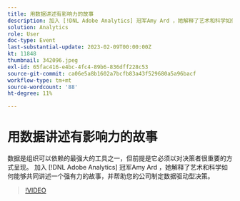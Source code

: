 ```yaml
---
title: 用数据讲述有影响力的故事
description: 加入 [!DNL Adobe Analytics] 冠军Amy Ard ，她解释了艺术和科学如何能够共同讲述一个强有力的故事，并帮助您的公司制定数据驱动型决策。
solution: Analytics
role: User
doc-type: Event
last-substantial-update: 2023-02-09T00:00:00Z
kt: 11848
thumbnail: 342096.jpeg
exl-id: 65fac416-e4bc-4fc4-89b6-836dff228c53
source-git-commit: ca06e5a8b1602a7bcfb83a43f529680a5a96bacf
workflow-type: tm+mt
source-wordcount: '88'
ht-degree: 11%

---
```


# 用数据讲述有影响力的故事

数据是组织可以依赖的最强大的工具之一，但前提是它必须以对决策者很重要的方式呈现。 加入 [!DNL Adobe Analytics] 冠军Amy Ard ，她解释了艺术和科学如何能够共同讲述一个强有力的故事，并帮助您的公司制定数据驱动型决策。

>[!VIDEO](https://video.tv.adobe.com/v/342096/?quality=12&learn=on)
